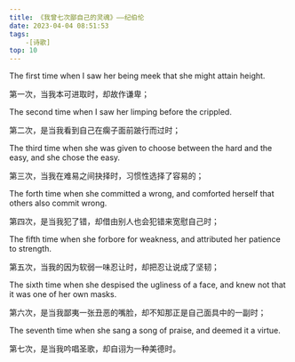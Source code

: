 ```yaml
---
title: 《我曾七次鄙自己的灵魂》——纪伯伦
date: 2023-04-04 08:51:53
tags:
    -[诗歌]
top: 10
---
```


The first time when I saw her being meek that she might attain height.

第一次，当我本可进取时，却故作谦卑；

The second time when I saw her limping before the crippled.

第二次，是当我看到自己在瘸子面前跛行而过时；

The third time when she was given to choose between the hard and the easy, and she chose the easy.​

第三次，当我在难易之间抉择时，习惯性选择了容易的；

The forth time when she committed a wrong, and comforted herself that others also commit wrong.

第四次，是当我犯了错，却借由别人也会犯错来宽慰自己时；

The fifth time when she forbore for weakness, and attributed her patience to strength.

第五次，当我的因为软弱一味忍让时，却把忍让说成了坚韧；

The sixth time when she despised the ugliness of a face, and knew not that it was one of her own masks.

第六次，是当我鄙夷一张丑恶的嘴脸，却不知那正是自己面具中的一副时；

The seventh time when she sang a song of praise, and deemed it a virtue.

第七次，是当我吟唱圣歌，却自诩为一种美德时。
